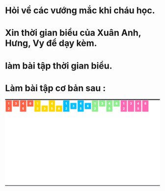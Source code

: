 # Hỏi về các vướng mắc khi cháu học.
# Xin thời gian biểu của Xuân Anh, Hưng, Vy để dạy kèm.
# làm bài tập thời gian biểu.
# Làm bài tập cơ bản sau :

![](../Day9/img_2.png)